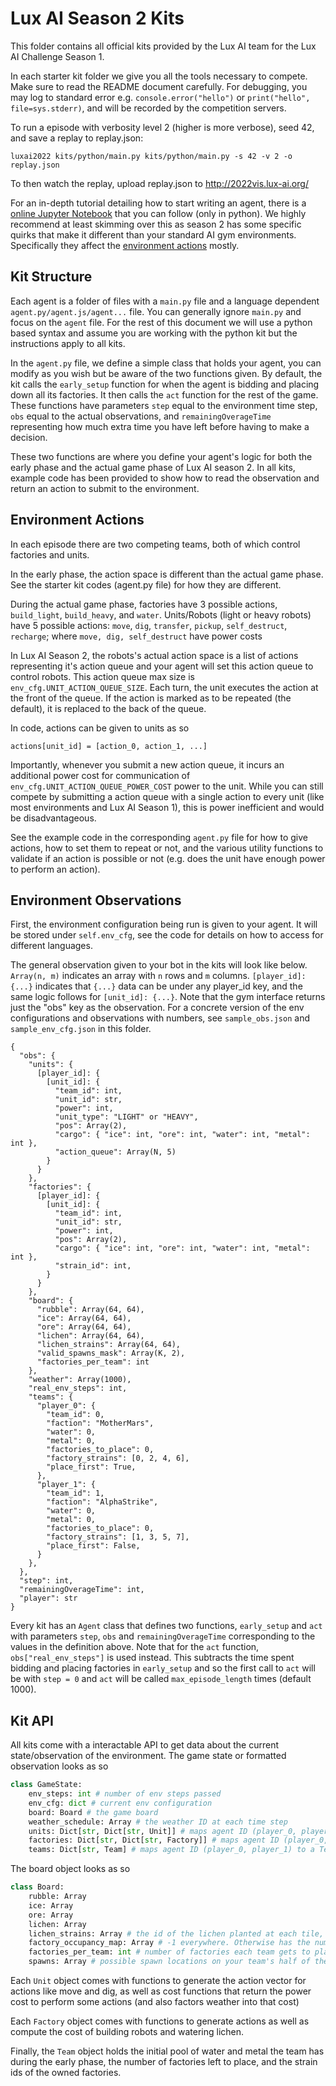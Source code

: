 # Lux AI Season 2 Kits

This folder contains all official kits provided by the Lux AI team for the Lux AI Challenge Season 1.

In each starter kit folder we give you all the tools necessary to compete. Make sure to read the README document carefully. For debugging, you may log to standard error e.g. `console.error("hello")` or `print("hello", file=sys.stderr)`, and will be recorded by the competition servers.

To run a episode with verbosity level 2 (higher is more verbose), seed 42, and save a replay to replay.json:

```
luxai2022 kits/python/main.py kits/python/main.py -s 42 -v 2 -o replay.json
```

To then watch the replay, upload replay.json to http://2022vis.lux-ai.org/

For an in-depth tutorial detailing how to start writing an agent, there is a [online Jupyter Notebook](https://www.kaggle.com/stonet2000/lux-ai-season-2-jupyter-notebook-tutorial) that you can follow (only in python). We highly recommend at least skimming over this as season 2 has some specific quirks that make it different than your standard AI gym environments. Specifically they affect the [environment actions](#environment-actions) mostly.

## Kit Structure

Each agent is a folder of files with a `main.py` file and a language dependent `agent.py/agent.js/agent...` file. You can generally ignore `main.py` and focus on the `agent` file. For the rest of this document we will use a python based syntax and assume you are working with the python kit but the instructions apply to all kits.

In the `agent.py` file, we define a simple class that holds your agent, you can modify as you wish but be aware of the two functions given. By default, the kit calls the `early_setup` function for when the agent is bidding and placing down all its factories. It then calls the `act` function for the rest of the game. These functions have parameters `step` equal to the environment time step, `obs` equal to the actual observations, and `remainingOverageTime` representing how much extra time you have left before having to make a decision.

These two functions are where you define your agent's logic for both the early phase and the actual game phase of Lux AI season 2. In all kits, example code has been provided to show how to read the observation and return an action to submit to the environment.

## Environment Actions

In each episode there are two competing teams, both of which control factories and units.

In the early phase, the action space is different than the actual game phase. See the starter kit codes (agent.py file) for how they are different.

During the actual game phase, factories have 3 possible actions, `build_light`, `build_heavy`, and `water`. Units/Robots (light or heavy robots) have 5 possible actions: `move`, `dig`, `transfer`, `pickup`, `self_destruct`, `recharge`; where `move, dig, self_destruct` have power costs

In Lux AI Season 2, the robots's actual action space is a list of actions representing it's action queue and your agent will set this action queue to control robots. This action queue max size is `env_cfg.UNIT_ACTION_QUEUE_SIZE`. Each turn, the unit executes the action at the front of the queue. If the action is marked as to be repeated (the default), it is replaced to the back of the queue.

In code, actions can be given to units as so

```
actions[unit_id] = [action_0, action_1, ...]
```

Importantly, whenever you submit a new action queue, it incurs an additional power cost for communication of `env_cfg.UNIT_ACTION_QUEUE_POWER_COST` power to the unit. While you can still compete by submitting a action queue with a single action to every unit (like most environments and Lux AI Season 1), this is power inefficient and would be disadvantageous.

See the example code in the corresponding `agent.py` file for how to give actions, how to set them to repeat or not, and the various utility functions to validate if an action is possible or not (e.g. does the unit have enough power to perform an action).

## Environment Observations

First, the environment configuration being run is given to your agent. It will be stored under `self.env_cfg`, see the code for details on how to access for different languages.

The general observation given to your bot in the kits will look like below. `Array(n, m)` indicates an array with `n` rows and `m` columns. `[player_id]: {...}` indicates that `{...}` data can be under any player_id key, and the same logic follows for `[unit_id]: {...}`. Note that the gym interface returns just the "obs" key as the observation. For a concrete version of the env configurations and observations with numbers, see `sample_obs.json` and `sample_env_cfg.json` in this folder.

```
{
  "obs": {
    "units": {
      [player_id]: {
        [unit_id]: {
          "team_id": int,
          "unit_id": str,
          "power": int,
          "unit_type": "LIGHT" or "HEAVY",
          "pos": Array(2),
          "cargo": { "ice": int, "ore": int, "water": int, "metal": int },
          "action_queue": Array(N, 5)
        }
      }
    },
    "factories": {
      [player_id]: {
        [unit_id]: {
          "team_id": int,
          "unit_id": str,
          "power": int,
          "pos": Array(2),
          "cargo": { "ice": int, "ore": int, "water": int, "metal": int },
          "strain_id": int,
        }
      }
    },
    "board": {
      "rubble": Array(64, 64),
      "ice": Array(64, 64),
      "ore": Array(64, 64),
      "lichen": Array(64, 64),
      "lichen_strains": Array(64, 64),
      "valid_spawns_mask": Array(K, 2),
      "factories_per_team": int
    },
    "weather": Array(1000),
    "real_env_steps": int,
    "teams": {
      "player_0": {
        "team_id": 0,
        "faction": "MotherMars",
        "water": 0,
        "metal": 0,
        "factories_to_place": 0,
        "factory_strains": [0, 2, 4, 6],
        "place_first": True,
      },
      "player_1": {
        "team_id": 1,
        "faction": "AlphaStrike",
        "water": 0,
        "metal": 0,
        "factories_to_place": 0,
        "factory_strains": [1, 3, 5, 7],
        "place_first": False,
      }
    },
  },
  "step": int,
  "remainingOverageTime": int,
  "player": str
}
```

Every kit has an `Agent` class that defines two functions, `early_setup` and `act` with parameters `step`, `obs` and `remainingOverageTime` corresponding to the values in the definition above. Note that for the `act` function, `obs["real_env_steps"]` is used instead. This subtracts the time spent bidding and placing factories in `early_setup` and so the first call to `act` will be with `step = 0` and `act` will be called `max_episode_length` times (default 1000).

## Kit API

All kits come with a interactable API to get data about the current state/observation of the environment. The game state or formatted observation looks as so
```python
class GameState:
    env_steps: int # number of env steps passed
    env_cfg: dict # current env configuration
    board: Board # the game board
    weather_schedule: Array # the weather ID at each time step
    units: Dict[str, Dict[str, Unit]] # maps agent ID (player_0, player_1) to a dictionary mapping unit ID to unit objects
    factories: Dict[str, Dict[str, Factory]] # maps agent ID (player_0, player_1) to a dictionary mapping unit ID to factory objects
    teams: Dict[str, Team] # maps agent ID (player_0, player_1) to a Team object
```

The board object looks as so

```python
class Board:
    rubble: Array
    ice: Array
    ore: Array
    lichen: Array
    lichen_strains: Array # the id of the lichen planted at each tile, corresponds with factory.strain_id
    factory_occupancy_map: Array # -1 everywhere. Otherwise has the numerical ID of the factory (equivalent to factory.strain_id) that occupies that tile
    factories_per_team: int # number of factories each team gets to place initially
    spawns: Array # possible spawn locations on your team's half of the map
```

Each `Unit` object comes with functions to generate the action vector for actions like move and dig, as well as cost functions that return the power cost to perform some actions (and also factors weather into that cost)

Each `Factory` object comes with functions to generate actions as well as compute the cost of building robots and watering lichen.

Finally, the `Team` object holds the initial pool of water and metal the team has during the early phase, the number of factories left to place, and the strain ids of the owned factories.
